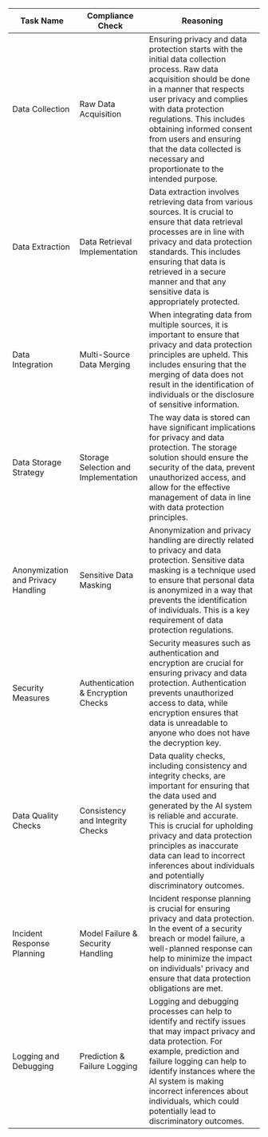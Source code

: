 | Task Name | Compliance Check | Reasoning |
|-----------|------------------|-----------|
| Data Collection | Raw Data Acquisition | Ensuring privacy and data protection starts with the initial data collection process. Raw data acquisition should be done in a manner that respects user privacy and complies with data protection regulations. This includes obtaining informed consent from users and ensuring that the data collected is necessary and proportionate to the intended purpose. |
| Data Extraction | Data Retrieval Implementation | Data extraction involves retrieving data from various sources. It is crucial to ensure that data retrieval processes are in line with privacy and data protection standards. This includes ensuring that data is retrieved in a secure manner and that any sensitive data is appropriately protected. |
| Data Integration | Multi-Source Data Merging | When integrating data from multiple sources, it is important to ensure that privacy and data protection principles are upheld. This includes ensuring that the merging of data does not result in the identification of individuals or the disclosure of sensitive information. |
| Data Storage Strategy | Storage Selection and Implementation | The way data is stored can have significant implications for privacy and data protection. The storage solution should ensure the security of the data, prevent unauthorized access, and allow for the effective management of data in line with data protection principles. |
| Anonymization and Privacy Handling | Sensitive Data Masking | Anonymization and privacy handling are directly related to privacy and data protection. Sensitive data masking is a technique used to ensure that personal data is anonymized in a way that prevents the identification of individuals. This is a key requirement of data protection regulations. |
| Security Measures | Authentication & Encryption Checks | Security measures such as authentication and encryption are crucial for ensuring privacy and data protection. Authentication prevents unauthorized access to data, while encryption ensures that data is unreadable to anyone who does not have the decryption key. |
| Data Quality Checks | Consistency and Integrity Checks | Data quality checks, including consistency and integrity checks, are important for ensuring that the data used and generated by the AI system is reliable and accurate. This is crucial for upholding privacy and data protection principles as inaccurate data can lead to incorrect inferences about individuals and potentially discriminatory outcomes. |
| Incident Response Planning | Model Failure & Security Handling | Incident response planning is crucial for ensuring privacy and data protection. In the event of a security breach or model failure, a well-planned response can help to minimize the impact on individuals' privacy and ensure that data protection obligations are met. |
| Logging and Debugging | Prediction & Failure Logging | Logging and debugging processes can help to identify and rectify issues that may impact privacy and data protection. For example, prediction and failure logging can help to identify instances where the AI system is making incorrect inferences about individuals, which could potentially lead to discriminatory outcomes. |